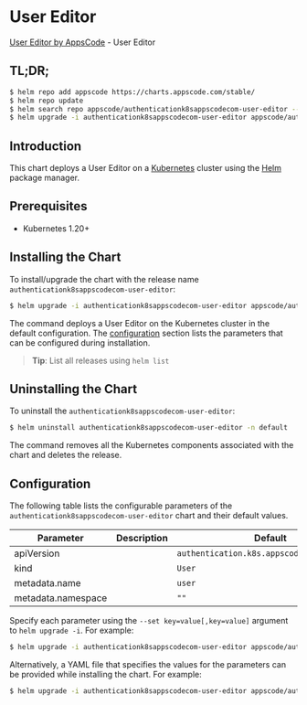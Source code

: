 # User Editor

[User Editor by AppsCode](https://appscode.com) - User Editor

## TL;DR;

```bash
$ helm repo add appscode https://charts.appscode.com/stable/
$ helm repo update
$ helm search repo appscode/authenticationk8sappscodecom-user-editor --version=v0.21.0
$ helm upgrade -i authenticationk8sappscodecom-user-editor appscode/authenticationk8sappscodecom-user-editor -n default --create-namespace --version=v0.21.0
```

## Introduction

This chart deploys a User Editor on a [Kubernetes](http://kubernetes.io) cluster using the [Helm](https://helm.sh) package manager.

## Prerequisites

- Kubernetes 1.20+

## Installing the Chart

To install/upgrade the chart with the release name `authenticationk8sappscodecom-user-editor`:

```bash
$ helm upgrade -i authenticationk8sappscodecom-user-editor appscode/authenticationk8sappscodecom-user-editor -n default --create-namespace --version=v0.21.0
```

The command deploys a User Editor on the Kubernetes cluster in the default configuration. The [configuration](#configuration) section lists the parameters that can be configured during installation.

> **Tip**: List all releases using `helm list`

## Uninstalling the Chart

To uninstall the `authenticationk8sappscodecom-user-editor`:

```bash
$ helm uninstall authenticationk8sappscodecom-user-editor -n default
```

The command removes all the Kubernetes components associated with the chart and deletes the release.

## Configuration

The following table lists the configurable parameters of the `authenticationk8sappscodecom-user-editor` chart and their default values.

|     Parameter      | Description |                        Default                        |
|--------------------|-------------|-------------------------------------------------------|
| apiVersion         |             | <code>authentication.k8s.appscode.com/v1alpha1</code> |
| kind               |             | <code>User</code>                                     |
| metadata.name      |             | <code>user</code>                                     |
| metadata.namespace |             | <code>""</code>                                       |


Specify each parameter using the `--set key=value[,key=value]` argument to `helm upgrade -i`. For example:

```bash
$ helm upgrade -i authenticationk8sappscodecom-user-editor appscode/authenticationk8sappscodecom-user-editor -n default --create-namespace --version=v0.21.0 --set apiVersion=authentication.k8s.appscode.com/v1alpha1
```

Alternatively, a YAML file that specifies the values for the parameters can be provided while
installing the chart. For example:

```bash
$ helm upgrade -i authenticationk8sappscodecom-user-editor appscode/authenticationk8sappscodecom-user-editor -n default --create-namespace --version=v0.21.0 --values values.yaml
```

